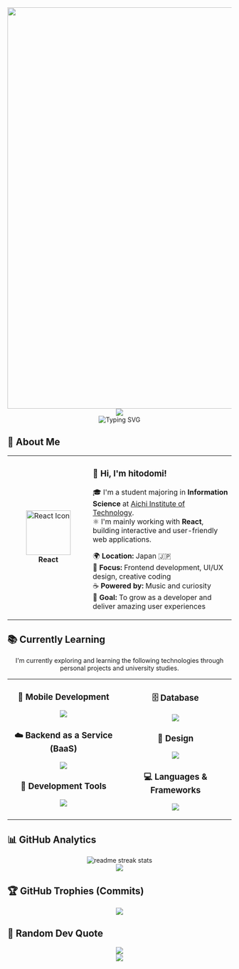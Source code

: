 <div align="center">
  <img src="https://user-images.githubusercontent.com/74038190/212284100-561aa473-3905-4a80-b561-0d28506553ee.gif" width="900">
</div>

<div align="center">
  <img src="https://capsule-render.vercel.app/api?type=waving&color=gradient&customColorList=0,2,2,5,30&height=150&section=header&animation=twinkling" />
</div>

<div align="center">
  <img src="https://readme-typing-svg.herokuapp.com?font=Fira+Code&size=32&duration=2800&pause=2000&color=A9FEF7&center=true&vCenter=true&width=800&lines=Hi+there!+I'm+hitodomi+%F0%9F%91%8B;Information+Science+Student+%F0%9F%93%9A;React+Developer+%E2%9A%99%EF%B8%8F;Always+Growing+%E2%9C%A8" alt="Typing SVG" />
</div>

## 🌟 **About Me**

<div align="center">

<table>
<tr>
<td width="200" align="center">
  <img src="https://cdn.jsdelivr.net/gh/devicons/devicon/icons/react/react-original.svg" width="100" height="100" alt="React Icon" /><br>
  <strong>React</strong>
</td>

<td width="400" align="left">

### 👋 **Hi, I'm hitodomi!**

🎓 I'm a student majoring in **Information Science** at [Aichi Institute of Technology](https://www.ait.ac.jp/).  
⚛️ I'm mainly working with **React**, building interactive and user-friendly web applications.

🌍 **Location:** Japan 🇯🇵  
💼 **Focus:** Frontend development, UI/UX design, creative coding  
☕ **Powered by:** Music and curiosity  
🎯 **Goal:** To grow as a developer and deliver amazing user experiences  

</td>
</tr>
</table>

</div>

## 📚 **Currently Learning**

<p align="center">
I'm currently exploring and learning the following technologies through personal projects and university studies.
</p>

<table align="center">
<tr>
<td width="50%" align="center" valign="top">

### 📱  **Mobile Development**
<p align="center">
  <img src="https://skillicons.dev/icons?i=androidstudio" />
</p>

### ☁️  **Backend as a Service (BaaS)**
<p align="center">
  <img src="https://skillicons.dev/icons?i=firebase" />
</p>

### 🔧  **Development Tools**
<p align="center">
  <img src="https://skillicons.dev/icons?i=vscode,git,github" />
</p>

</td>
<td width="50%" align="center" valign="top">

### 🗄️  **Database**
<p align="center">
  <img src="https://skillicons.dev/icons?i=mysql" />
</p>

### 🎨  **Design**
<p align="center">
  <img src="https://skillicons.dev/icons?i=figma,ai,photoshop" />
</p>

### 💻  **Languages & Frameworks**
<p align="center">
  <img src="https://skillicons.dev/icons?i=js,ts,html,css,c,cpp" />
</p>

</td>
</tr>
</table>

## 📊 **GitHub Analytics**

<div align="center">
  <img src="https://github-readme-streak-stats.herokuapp.com/?user=user&theme=transparent&border_radius=10&starting_year=2020" alt="readme streak stats" />
</div>

<div align="center">
  <img src="https://github-readme-activity-graph.vercel.app/graph?username=user&custom_title=User's%20GitHub%20Activity%20Graph&bg_color=0d1117&color=58a6ff&line=58a6ff&point=58a6ff&area=true&hide_border=true" />
</div>

## 🏆 **GitHub Trophies (Commits)**

<div align="center">
  <img src="https://github-profile-trophy.vercel.app/?username=user&theme=transparent&no-frame=true&no-bg=false&margin-w=4&column=7&rank=SECRET,SSS,SS,S,AAA,AA,A,B,C&title=Commit,Commits" />
</div>

## 💭 **Random Dev Quote**

<div align="center">
  <img src="https://quotes-github-readme.vercel.app/api?type=horizontal&theme=transparent" />
</div>

<div align="center">
  <img src="https://capsule-render.vercel.app/api?type=waving&color=gradient&height=120&section=footer" />
</div>